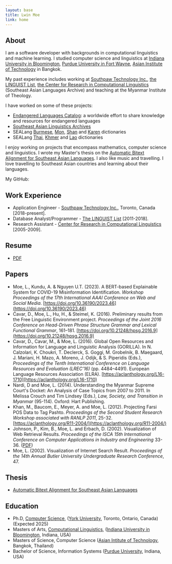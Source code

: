 ```yaml
---
layout: base
title: Lwin Moe
link: home
---
```


## About

I am a software developer with backgrounds in computational linguistics and machine learning. I studied computer science and linguistics at [Indiana University in Bloomington](http://iub.edu/), [Purdue University in Fort Wayne](https://www.pfw.edu/), [Asian Institute of Technology](https://www.ait.ac.th/) in Bangkok.

My past experience includes working at [Southpaw Technology Inc.](https://southpawtech.com/), [the LINGUIST List](https://linguistlist.org/), [the Center for Research in Computational Linguistics](http://sealang.net/) (Southeast Asian Languages Archive) and teaching at the Myanmar Institute of Theology.

I have worked on some of these projects:

- [Endangered Languages Catalog](http://endangeredlanguages.com/): a worldwide effort to share knowledge and resources for endangered languages
- [Southeast Asian Linguistics Archives](http://sealang.net/sala)
- SEALang [Burmese](http://sealang.net/burmese/), [Mon](http://sealang.net/mon/), [Shan](http://sealang.net/shan/) and [Karen](http://sealang.net/karen/dictionary.htm) dictionaries
- SEALang [Thai](http://sealang.net/thai/), [Khmer](http://sealang.net/khmer) and [Lao](http://sealang.net/lao/) dictionaries


I enjoy working on projects that encompass mathematics, computer science and linguistics. I wrote my Master's thesis on the [Automatic Bitext Alignment for Southeast Asian Languages](/static/docs/lwinmoe-thesis.pdf). I also like music and travelling. I love travelling to Southeast Asian countries and learning about their languages.

My GitHub: <a href="https://github.com/lwinmoe" role="button"><i class="fab fa-github"></i></a>


## Work Experience

- Application Engineer - [Southpaw Technology Inc.](https://southpawtech.com/), Toronto, Canada [2018-present].
- Database Analyst/Programmer - [The LINGUIST List](https://linguistlist.org) [2011-2018].
- Research Assistant - [Center for Research in Computational Linguistics](http://www.sealang.net/) [2005-2009].

## Resume

- [PDF](/static/docs/lwinmoe_resume.pdf)


## Papers

- Moe, L., Kundu, A. & Nguyen U.T. (2023). A BERT-based Explainable System for COVID-19 Misinformation Identification. *Workshop Proceedings of the 17th International AAAI Conference on Web and Social Media*. [https://doi.org/10.36190/2023.46](https://doi.org/10.36190/2023.46)
- Ćavar, D., Moe, L., Hu, H., & Steimel, K. (2016). Preliminary results from the Free Linguistic Environment project. *Proceedings of the Joint 2016 Conference on Head-Driven Phrase Structure Grammar and Lexical Functional Grammar*, 161–181. [https://doi.org/10.21248/hpsg.2016.9](https://doi.org/10.21248/hpsg.2016.9)
- Cavar, D., Cavar, M., & Moe, L. (2016). Global Open Resources and Information for Language and Linguistic Analysis (GORILLA). In N. Calzolari, K. Choukri, T. Declerck, S. Goggi, M. Grobelnik, B. Maegaard, J. Mariani, H. Mazo, A. Moreno, J. Odijk, & S. Piperidis (Eds.), *Proceedings of the Tenth International Conference on Language Resources and Evaluation (LREC’16)* (pp. 4484–4491). European Language Resources Association (ELRA). [https://aclanthology.org/L16-1710](https://aclanthology.org/L16-1710)
- Nardi, D and Moe, L. (2014). Understanding the Myanmar Supreme Court's Docket: An Analysis of Case Topics from 2007 to 2011. In Melissa Crouch and Tim Lindsey (Eds.), *Law, Society, and Transition in Myanmar* (95-114). Oxford: Hart Publishing.
- Khan, M., Baucom, E., Meyer, A. and Moe, L. (2012). Projecting Farsi POS Data to Tag Pashto. *Proceedings of the Second Student Research Workshop associated with RANLP 2011*, 25-32. [https://aclanthology.org/R11-2004/](https://aclanthology.org/R11-2004/)
- Johnson, P., Kim, B., Moe, L. and Erbach, D. (2002). Visualization of Web Retrieval Results. *Proceedings of the ISCA 15th International Conference on Computer Applications in Industry and Engineering* 33-36. ([PDF](/static/docs/Visualization_of_Web_Retrieval_Results.pdf))
- Moe, L. (2002). Visualization of Internet Search Result. *Proceedings of the 14th Annual Butler University Undergraduate Research Conference*, 47.


## Thesis
- [Automatic Bitext Alignment for Southeast Asian Languages](/static/docs/lwinmoe-thesis.pdf)


## Education

- Ph.D, [Computer Science](https://eecs.lassonde.yorku.ca/), ([York University](https://www.yorku.ca/), Toronto, Ontario, Canada) (Expected 2025)
- Masters of Arts, [Computational Linguistics](https://cl.indiana.edu/), ([Indiana University in Bloomington](https://www.indiana.edu/), Indiana, USA)
- Masters of Science, Computer Science ([Asian Intitute of Technology](https://www.ait.ac.th/), Bangkok, Thailand)
- Bachelor of Science, Information Systems ([Purdue University](https://www.purdue.edu/), Indiana, USA)

